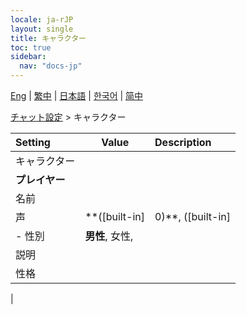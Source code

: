 ```yaml
---
locale: ja-rJP
layout: single
title: キャラクター
toc: true
sidebar:
  nav: "docs-jp"
---
```

[Eng](/dancexr/menu/2025.4/chat/characters) | [繁中](/tw/dancexr/menu/2025.4/chat/characters) | [日本語](/jp/dancexr/menu/2025.4/chat/characters) | [한국어](/kr/dancexr/menu/2025.4/chat/characters) | [简中](/zh/dancexr/menu/2025.4/chat/characters)

[チャット設定](../menu#チャット設定) > キャラクター



| Setting | Value | Description |
| :--- | --- | :--- |
| キャラクター || 
|**プレイヤー** | | 
| 名前 || 
| 声 | **([built-in]|0)**, ([built-in]|1), ([built-in]|2), ([built-in]|3), ([built-in]|4), ([built-in]|5), ([built-in]|6), ([built-in]|7), ([built-in]|8), ([built-in]|9), ([built-in]|10), ([built-in]|11), ([built-in]|12), ([built-in]|13), ([built-in]|14), ([built-in]|15), ([built-in]|16), ([built-in]|17), ([built-in]|18), ([built-in]|19),  |  |
|- 性別 | **男性**, 女性,  | 
| 説明 || 
| 性格 || 
|

